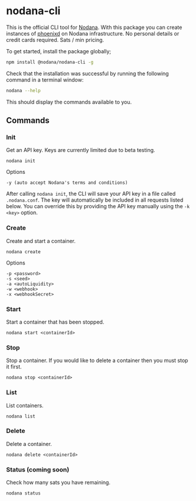 # nodana-cli

This is the official CLI tool for [Nodana](https://nodana.io). With this package you can create instances of [phoenixd](https://phoenix.acinq.co/server) on Nodana infrastructure. No personal details or credit cards required. Sats / min pricing.

To get started, install the package globally;

```sh
npm install @nodana/nodana-cli -g
```

Check that the installation was successful by running the following command in a terminal window:

```sh
nodana --help
```

This should display the commands available to you.

## Commands

### Init

Get an API key. Keys are currently limited due to beta testing.

```
nodana init
```

Options

```
-y (auto accept Nodana's terms and conditions)
```

After calling `nodana init`, the CLI will save your API key in a file called `.nodana.conf`. The key will automatically be included in all requests listed below. You can override this by providing the API key manually using the `-k <key>` option.

### Create

Create and start a container.

```
nodana create
```

Options

```
-p <password>
-s <seed>
-a <autoLiquidity>
-w <webhook>
-x <webhookSecret>
```

### Start

Start a container that has been stopped.

```
nodana start <containerId>
```

### Stop

Stop a container. If you would like to delete a container then you must stop it first.

```
nodana stop <containerId>
```

### List

List containers.

```
nodana list
```

### Delete

Delete a container.

```
nodana delete <containerId>
```

### Status (coming soon)

Check how many sats you have remaining.

```
nodana status
```
